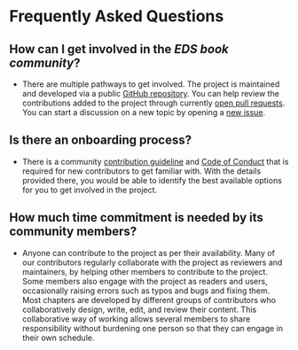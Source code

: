 # Frequently Asked Questions

## How can I get involved in the _EDS book community_?
- There are multiple pathways to get involved.
The project is maintained and developed via a public [GitHub repository](https://github.com/eds-book/eds-book).
You can help review the contributions added to the project through currently [open pull requests](https://github.com/eds-book/eds-book/pulls).
You can start a discussion on a new topic by opening a [new issue](https://github.com/eds-book/eds-book/issues/new/choose).

## Is there an onboarding process?
- There is a community [contribution guideline](https://github.com/eds-book/eds-book/blob/main/CONTRIBUTING.md) and [Code of Conduct](https://github.com/eds-book/eds-book/blob/main/CODE_OF_CONDUCT.md) that is required for new contributors to get familiar with.
With the details provided there, you would be able to identify the best available options for you to get involved in the project.

## How much time commitment is needed by its community members?
- Anyone can contribute to the project as per their availability.
Many of our contributors regularly collaborate with the project as reviewers and maintainers, by helping other members to contribute to the project.
Some members also engage with the project as readers and users, occasionally raising errors such as typos and bugs and fixing them.
Most chapters are developed by different groups of contributors who collaboratively design, write, edit, and review their content.
This collaborative way of working allows several members to share responsibility without burdening one person so that they can engage in their own schedule.
